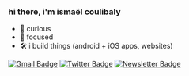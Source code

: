 ### hi there, i'm ismaël coulibaly

<!--
**ismaelcoulibaly/ismaelcoulibaly** is a ✨ _special_ ✨ repository because its `README.md` (this file) appears on your GitHub profile.

Here are some ideas to get you started:

-->
- 🔎 curious
- 💫 focused
- 🛠 i build things (android + iOS apps, websites)

[![Gmail Badge](https://img.shields.io/badge/-ismael.coulibaly-c14438?style=flat&logo=Gmail&logoColor=white&link=mailto:ismael.coulibaly99@gmail.com)](mailto:ismael.coulibaly99@gmail.com)
[![Twitter Badge](https://img.shields.io/badge/-@ismcou-1ca0f1?style=flat&labelColor=1ca0f1&logo=twitter&logoColor=white&link=https://twitter.com/ismcou)](https://twitter.com/ismcou)
[![Newsletter Badge](https://img.shields.io/badge/-📚Books-yellow?style=flat&link=https://www.goodreads.com/review/list/134767841-isma-l-coulibaly?order=a&shelf=to-read&sort=position)](https://www.goodreads.com/review/list/134767841-isma-l-coulibaly?order=a&shelf=to-read&sort=position)
